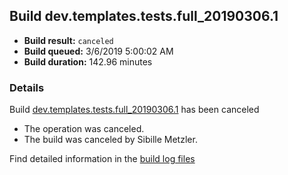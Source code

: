 ## Build dev.templates.tests.full_20190306.1
- **Build result:** `canceled`
- **Build queued:** 3/6/2019 5:00:02 AM
- **Build duration:** 142.96 minutes
### Details
Build [dev.templates.tests.full_20190306.1](https://winappstudio.visualstudio.com/web/build.aspx?pcguid=a4ef43be-68ce-4195-a619-079b4d9834c2&builduri=vstfs%3a%2f%2f%2fBuild%2fBuild%2f27193) has been canceled

+ The operation was canceled.
+ The build was canceled by Sibille Metzler.

Find detailed information in the [build log files](https://uwpctdiags.blob.core.windows.net/buildlogs/dev.templates.tests.full_20190306.1_logs.zip)
